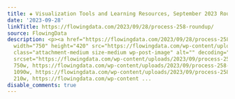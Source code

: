 ```yaml
---
title: ✚ Visualization Tools and Learning Resources, September 2023 Roundup
date: '2023-09-28'
linkTitle: https://flowingdata.com/2023/09/28/process-258-roundup/
source: FlowingData
description: <p><a href="https://flowingdata.com/2023/09/28/process-258-roundup/"><img
  width="750" height="420" src="https://flowingdata.com/wp-content/uploads/2023/09/process-258-featured-750x420.png"
  class="attachment-medium size-medium wp-post-image" alt="" decoding="async" fetchpriority="high"
  srcset="https://flowingdata.com/wp-content/uploads/2023/09/process-258-featured-750x420.png
  750w, https://flowingdata.com/wp-content/uploads/2023/09/process-258-featured-1090x610.png
  1090w, https://flowingdata.com/wp-content/uploads/2023/09/process-258-featured-210x118.png
  210w, https://flowingdata.com/wp-content ...
disable_comments: true
---
```

<p><a href="https://flowingdata.com/2023/09/28/process-258-roundup/"><img width="750" height="420" src="https://flowingdata.com/wp-content/uploads/2023/09/process-258-featured-750x420.png" class="attachment-medium size-medium wp-post-image" alt="" decoding="async" fetchpriority="high" srcset="https://flowingdata.com/wp-content/uploads/2023/09/process-258-featured-750x420.png 750w, https://flowingdata.com/wp-content/uploads/2023/09/process-258-featured-1090x610.png 1090w, https://flowingdata.com/wp-content/uploads/2023/09/process-258-featured-210x118.png 210w, https://flowingdata.com/wp-content ...